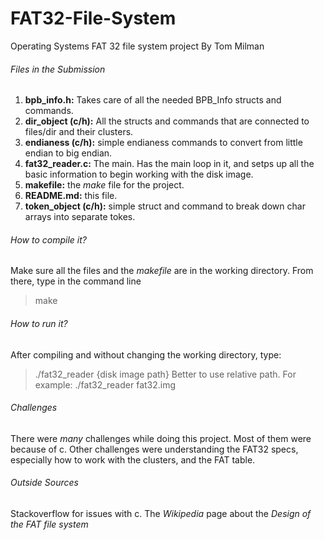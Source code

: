 # FAT32-File-System
Operating Systems FAT 32 file system project
By Tom Milman

###### Files in the Submission
1. **bpb_info.h:** Takes care of all the needed BPB_Info structs and commands.
2. **dir_object (c/h):** All the structs and commands that are connected to files/dir and their clusters. 
3. **endianess (c/h):** simple endianess commands to convert from little endian to big endian.
4. **fat32_reader.c:** The main. Has the main loop in it, and setps up all the basic information to begin working with the disk image. 
5. **makefile:** the *make* file for the project.
6. **README.md:** this file.
7. **token_object (c/h):** simple struct and command to break down char arrays into separate tokes.

###### How to compile it?
Make sure all the files and the *makefile* are in the working directory. From there, type in the command line
> make

###### How to run it?
After compiling and without changing the working directory, type:
> ./fat32_reader {disk image path}
Better to use relative path. For example: 
> ./fat32_reader fat32.img

###### Challenges
There were *many* challenges while doing this project. Most of them were because of c. 
Other challenges were understanding the FAT32 specs, especially how to work with the clusters, and the FAT table.

###### Outside Sources
Stackoverflow for issues with c.
The *Wikipedia* page about the *Design of the FAT file system*
